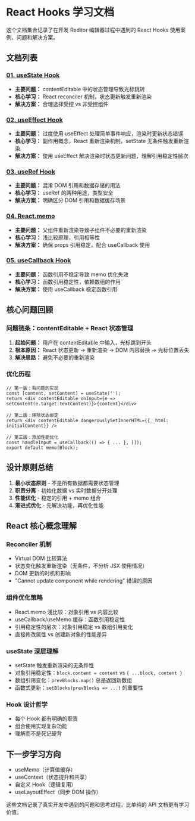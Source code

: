 # React Hooks 学习文档

这个文档集合记录了在开发 Reditor 编辑器过程中遇到的 React Hooks 使用案例、问题和解决方案。

## 文档列表

### [01. useState Hook](./01_useState.md)
- **主要问题：** contentEditable 中的状态管理导致光标跳转
- **核心学习：** React reconciler 机制，状态更新触发重新渲染
- **解决方案：** 合理选择受控 vs 非受控组件

### [02. useEffect Hook](./02_useEffect.md)
- **主要问题：** 过度使用 useEffect 处理简单事件响应，渲染时更新状态错误
- **核心学习：** 副作用概念，React 重新渲染机制，setState 无条件触发重新渲染
- **解决方案：** 使用 useEffect 解决渲染时状态更新问题，理解引用稳定性层次

### [03. useRef Hook](./03_useRef.md)
- **主要问题：** 混淆 DOM 引用和数据存储的用法
- **核心学习：** useRef 的两种用途，类型安全
- **解决方案：** 明确区分 DOM 引用和数据缓存场景

### [04. React.memo](./04_memo.md)
- **主要问题：** 父组件重新渲染导致子组件不必要的重新渲染
- **核心学习：** 浅比较原理，引用相等性
- **解决方案：** 确保 props 引用稳定，配合 useCallback 使用

### [05. useCallback Hook](./05_useCallback.md)
- **主要问题：** 函数引用不稳定导致 memo 优化失效
- **核心学习：** 函数引用稳定性，依赖数组的作用
- **解决方案：** 使用 useCallback 稳定函数引用

## 核心问题回顾

### 问题链条：contentEditable + React 状态管理

1. **起始问题：** 用户在 contentEditable 中输入，光标跳到开头
2. **根本原因：** React 状态更新 → 重新渲染 → DOM 内容替换 → 光标位置丢失
3. **解决思路：** 避免不必要的重新渲染

### 优化历程

```tsx
// 第一版：有问题的实现
const [content, setContent] = useState('');
return <div contentEditable onInput={e => setContent(e.target.textContent)}>{content}</div>

// 第二版：移除状态绑定
return <div contentEditable dangerouslySetInnerHTML={{__html: initialContent}} />

// 第三版：添加性能优化
const handleInput = useCallback(() => { ... }, []);
export default memo(Block);
```

## 设计原则总结

1. **最小状态原则** - 不是所有数据都需要状态管理
2. **职责分离** - 初始化数据 vs 实时数据分开处理
3. **性能优化** - 稳定的引用 + memo 组合
4. **渐进式优化** - 先解决功能，再优化性能

## React 核心概念理解

### Reconciler 机制
- Virtual DOM 比较算法
- 状态变化触发重新渲染（无条件，不分析 JSX 使用情况）
- DOM 更新的时机和影响
- "Cannot update component while rendering" 错误的原因

### 组件优化策略
- React.memo 浅比较：对象引用 vs 内容比较
- useCallback/useMemo 缓存：函数引用稳定性
- 引用稳定性的层次：对象引用稳定 vs 数组引用变化
- 直接修改属性 vs 创建新对象的性能差异

### useState 深层理解
- setState 触发重新渲染的无条件性
- 对象引用稳定性：`block.content = content` vs `{ ...block, content }`
- 数组引用变化：`prevBlocks.map()` 总是返回新数组
- 函数式更新：`setBlocks(prevBlocks => ...)` 的重要性

### Hook 设计哲学
- 每个 Hook 都有明确的职责
- 组合使用实现复杂功能
- 理解而不是死记硬背

## 下一步学习方向

- useMemo（计算值缓存）
- useContext（状态提升和共享）
- 自定义 Hook（逻辑复用）
- useLayoutEffect（同步 DOM 操作）

这些文档记录了真实开发中遇到的问题和思考过程，比单纯的 API 文档更有学习价值。